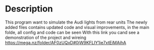 # Description

This program want to simulate the Audi lights from rear units
The newly added files contains updated code and visual improvements, in the main folde, all config and code can be seen
With this link you cand see a demonstration of the project and wireing
https://mega.nz/folder/AF0zUQxD#0jW9KFLIY1ie7xtEiMAihA
